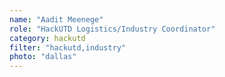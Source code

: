 ```yaml
---
name: "Aadit Meenege"
role: "HackUTD Logistics/Industry Coordinator"
category: hackutd
filter: "hackutd,industry"
photo: "dallas"
---
```

